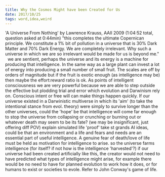 ```yaml
---
title: Why the Cosmos Might have been Created for Us
date: 2017/10/25
tags: word,idea,weird
---
```


'A Universe From Nothing' by Lawrence Krauss, AAII 2009 (1:04:52 total, question asked at 0:44min) "this completes the ultimate Copernican principle. We constitute a 1% bit of pollution in a universe that is 30% Dark Matter and 70% Dark Energy. We are completely irrelevant. Why such a universe in which we are so irrelevant would be made for us is beyond me."   we are sentient, perhaps the universe and its energy is a machine for producing that intelligence. In the same way as a large plant can invest a lot of energy into producing a small number of small fruit. The scales are off by orders of magnitude but if the fruit is exotic enough (as intelligence may be) then maybe the effort:reward ratio is ok. As points of intelligent consciousness we are very powerful because we are able to step outside the effective but plodding trial and error which evolution and Darwinism rely on. Conscious intent or free will can make things happen quickly. If our universe existed in a Darwinistic multiverse in which its 'aim' (to take the intentional stance from evol. theory) were simply to survive longer than the other universes, could the 'hope' be that intelligence will come far enough to stop the universe from collapsing or crunching or burning out or whatever death may seem to be its fate? (we may be insignificant, just offering diff POV) explain simulated life 'proof' take st grands AI ideas, could be that an environment and a life and fears and needs are an essential part of useful intelligence. A genuine fear of death/love of life must be held as motivation for intelligence to arise. so the universe farms intelligence (for itself? if not how is the intelligence 'harvested'?) if our universe had been created artificially like this, the creator would not need to have predicted what types of intelligence might arise, for example there would be no need to have for planned evolution to work how it does, or for humans to exist or societies to evole. Refer to John Conway's game of life.
